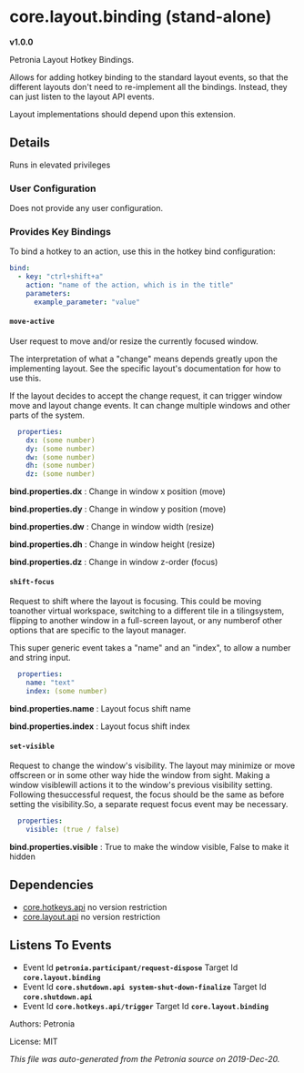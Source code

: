 # core.layout.binding (stand-alone)
**v1.0.0**

Petronia Layout Hotkey Bindings.


Allows for adding hotkey binding to the standard layout events, so that the
different layouts don't need to re-implement all the bindings.  Instead,
they can just listen to the layout API events.


Layout implementations should depend upon this extension.

## Details

Runs in elevated privileges

### User Configuration

Does not provide any user configuration.



### Provides Key Bindings

To bind a hotkey to an action, use this in the hotkey bind configuration:

```yaml
bind:
  - key: "ctrl+shift+a"
    action: "name of the action, which is in the title"
    parameters:
      example_parameter: "value"
``` 


#### `move-active`


User request to move and/or resize the currently focused window.


The interpretation of what a "change" means depends greatly upon the
implementing layout.  See the specific layout's documentation for how
to use this.


If the layout decides to accept the change request, it can trigger
window move and layout change events.  It can change multiple windows
and other parts of the system.

```yaml
  properties:
    dx: (some number)
    dy: (some number)
    dw: (some number)
    dh: (some number)
    dz: (some number)

```


**bind.properties.dx** : Change in window x position (move)

**bind.properties.dy** : Change in window y position (move)

**bind.properties.dw** : Change in window width (resize)

**bind.properties.dh** : Change in window height (resize)

**bind.properties.dz** : Change in window z-order (focus)



#### `shift-focus`


Request to shift where the layout is focusing.  This could be moving toanother virtual workspace, switching to a different tile in a tilingsystem, flipping to another window in a full-screen layout, or any numberof other options that are specific to the layout manager.


This super generic event takes a "name" and an "index", to allow a
number and string input.

```yaml
  properties:
    name: "text"
    index: (some number)

```


**bind.properties.name** : Layout focus shift name

**bind.properties.index** : Layout focus shift index



#### `set-visible`


Request to change the window's visibility.  The layout may minimize or move offscreen or in some other way hide the window from sight.  Making a window visiblewill actions it to the window's previous visibility setting.  Following thesuccessful request, the focus should be the same as before setting the visibility.So, a separate request focus event may be necessary.

```yaml
  properties:
    visible: (true / false)

```


**bind.properties.visible** : True to make the window visible, False to make it hidden






## Dependencies

* [core.hotkeys.api](core.hotkeys.api.md)
  no version restriction
* [core.layout.api](core.layout.api.md)
  no version restriction






## Listens To Events

* Event Id **`petronia.participant/request-dispose`**
  Target Id **`core.layout.binding`**
* Event Id **`core.shutdown.api system-shut-down-finalize`**
  Target Id **`core.shutdown.api`**
* Event Id **`core.hotkeys.api/trigger`**
  Target Id **`core.layout.binding`**



Authors: Petronia

License: MIT

*This file was auto-generated from the Petronia source on 2019-Dec-20.*
